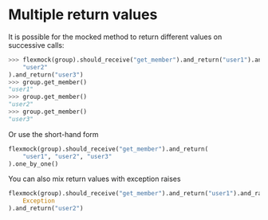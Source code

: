 # Multiple return values

It is possible for the mocked method to return different values on successive
calls:

```python
>>> flexmock(group).should_receive("get_member").and_return("user1").and_return(
    "user2"
).and_return("user3")
>>> group.get_member()
"user1"
>>> group.get_member()
"user2"
>>> group.get_member()
"user3"
```

Or use the short-hand form

```python
flexmock(group).should_receive("get_member").and_return(
    "user1", "user2", "user3"
).one_by_one()
```

You can also mix return values with exception raises

```python
flexmock(group).should_receive("get_member").and_return("user1").and_raise(
    Exception
).and_return("user2")
```
